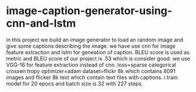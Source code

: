 # image-caption-generator-using-cnn-and-lstm
in this project we build an image generator to load an random image and give some captions describing the image.
we have use cnn for image feature extraction and lstm for geneation of caption.
BLEU score is used as metric and BLEU score of our project is .53 which is consider good.
we use VGG-16 for feature extraction instead of cnn.
loss=sparse categorical crossen tropy
optimizer=adam
dataset=flickr 8k which contains 8091 images and flicker 8k text which contain text files with captions.
i train model for 20 epocs and batch size is 32 with 227 steps.

